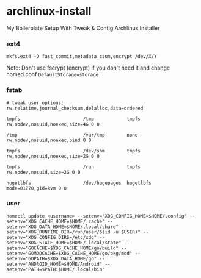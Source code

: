 # archlinux-install
My Boilerplate Setup With Tweak &amp; Config Archlinux Installer

### ext4

```
mkfs.ext4 -O fast_commit,metadata_csum,encrypt /dev/X/Y
```

Note: Don't use fscrypt (encrypt) if you don't need it and change homed.conf `DefaultStorage=storage`

### fstab

```
# tweak user options: rw,relatime,journal_checksum,delalloc,data=ordered

tmpfs						/tmp		    tmpfs       rw,nodev,nosuid,noexec,size=4G 0 0

/tmp                        /var/tmp        none        rw,nodev,nosuid,noexec,bind 0 0

tmpfs						/dev/shm	    tmpfs	    rw,nodev,nosuid,noexec,size=2G 0 0

tmpfs						/run		    tmpfs       rw,nodev,nosuid,size=2G 0 0

hugetlbfs                   /dev/hugepages  hugetlbfs   mode=01770,gid=kvm 0 0
```

### user

```
homectl update <username> --setenv="XDG_CONFIG_HOME=$HOME/.config" --setenv="XDG_CACHE_HOME=$HOME/.cache" --setenv="XDG_DATA_HOME=$HOME/.local/share" --setenv="XDG_RUNTIME_DIR=/run/user/$(id -u $USER)" --setenv="XDG_CONFIG_DIRS=/etc/xdg" --setenv="XDG_STATE_HOME=$HOME/.local/state" --setenv="GOCACHE=$XDG_CACHE_HOME/go/build" --setenv="GOMODCACHE=$XDG_CACHE_HOME/go/pkg/mod" --setenv="GOPATH=$XDG_DATA_HOME/go" --setenv="ANDROID_HOME=$HOME/Android" --setenv="PATH=$PATH:$HOME/.local/bin"
```
